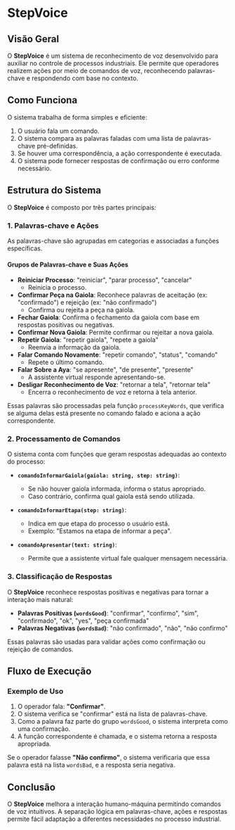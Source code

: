 # StepVoice

## Visão Geral
O **StepVoice** é um sistema de reconhecimento de voz desenvolvido para auxiliar no controle de processos industriais. Ele permite que operadores realizem ações por meio de comandos de voz, reconhecendo palavras-chave e respondendo com base no contexto.

## Como Funciona
O sistema trabalha de forma simples e eficiente:
1. O usuário fala um comando.
2. O sistema compara as palavras faladas com uma lista de palavras-chave pré-definidas.
3. Se houver uma correspondência, a ação correspondente é executada.
4. O sistema pode fornecer respostas de confirmação ou erro conforme necessário.

## Estrutura do Sistema
O **StepVoice** é composto por três partes principais:

### 1. Palavras-chave e Ações
As palavras-chave são agrupadas em categorias e associadas a funções específicas.

#### **Grupos de Palavras-chave e Suas Ações**
- **Reiniciar Processo**: "reiniciar", "parar processo", "cancelar"
  - Reinicia o processo.
- **Confirmar Peça na Gaiola**: Reconhece palavras de aceitação (ex: "confirmado") e rejeição (ex: "não confirmado")
  - Confirma ou rejeita a peça na gaiola.
- **Fechar Gaiola**: Confirma o fechamento da gaiola com base em respostas positivas ou negativas.
- **Confirmar Nova Gaiola**: Permite confirmar ou rejeitar a nova gaiola.
- **Repetir Gaiola**: "repetir gaiola", "repete a gaiola"
  - Reenvia a informação da gaiola.
- **Falar Comando Novamente**: "repetir comando", "status", "comando"
  - Repete o último comando.
- **Falar Sobre a Aya**: "se apresente", "de presente", "presente"
  - A assistente virtual responde apresentando-se.
- **Desligar Reconhecimento de Voz**: "retornar a tela", "retornar tela"
  - Encerra o reconhecimento de voz e retorna à tela anterior.

Essas palavras são processadas pela função `processKeyWords`, que verifica se alguma delas está presente no comando falado e aciona a ação correspondente.

### 2. Processamento de Comandos
O sistema conta com funções que geram respostas adequadas ao contexto do processo:

- **`comandoInformarGaiola(gaiola: string, step: string)`**: 
  - Se não houver gaiola informada, informa o status apropriado.
  - Caso contrário, confirma qual gaiola está sendo utilizada.

- **`comandoInformarEtapa(step: string)`**: 
  - Indica em que etapa do processo o usuário está.
  - Exemplo: "Estamos na etapa de informar a peça".

- **`comandoApresentar(text: string)`**: 
  - Permite que a assistente virtual fale qualquer mensagem necessária.

### 3. Classificação de Respostas
O **StepVoice** reconhece respostas positivas e negativas para tornar a interação mais natural:

- **Palavras Positivas (`wordsGood`)**: "confirmar", "confirmo", "sim", "confirmado", "ok", "yes", "peça confirmada"
- **Palavras Negativas (`wordsBad`)**: "não confirmado", "não", "não confirmo"

Essas palavras são usadas para validar ações como confirmação ou rejeição de comandos.

## Fluxo de Execução
### Exemplo de Uso
1. O operador fala: **"Confirmar"**.
2. O sistema verifica se "confirmar" está na lista de palavras-chave.
3. Como a palavra faz parte do grupo `wordsGood`, o sistema interpreta como uma confirmação.
4. A função correspondente é chamada, e o sistema retorna a resposta apropriada.

Se o operador falasse **"Não confirmo"**, o sistema verificaria que essa palavra está na lista `wordsBad`, e a resposta seria negativa.

## Conclusão
O **StepVoice** melhora a interação humano-máquina permitindo comandos de voz intuitivos. A separação lógica em palavras-chave, ações e respostas permite fácil adaptação a diferentes necessidades no processo industrial.

